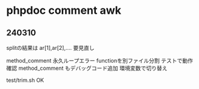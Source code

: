 # phpdoc comment awk

## 240310

splitの結果は ar[1],ar[2],....
要見直し

method_comment 永久ループエラー
functionを別ファイル分割
テストで動作確認
method_comment もデバッグコード追加
環境変数で切り替え

test/trim.sh OK




